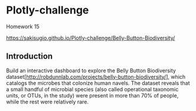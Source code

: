 # Plotly-challenge
Homework 15

https://sakisugio.github.io/Plotly-challenge/Belly-Button-Biodiversity/

## Introduction
Build an interactive dashboard to explore the Belly Button Biodiversity dataset[http://robdunnlab.com/projects/belly-button-biodiversity/], which catalogs the microbes that colonize human navels.
The dataset reveals that a small handful of microbial species (also called operational taxonomic units, or OTUs, in the study) were present in more than 70% of people, while the rest were relatively rare.
